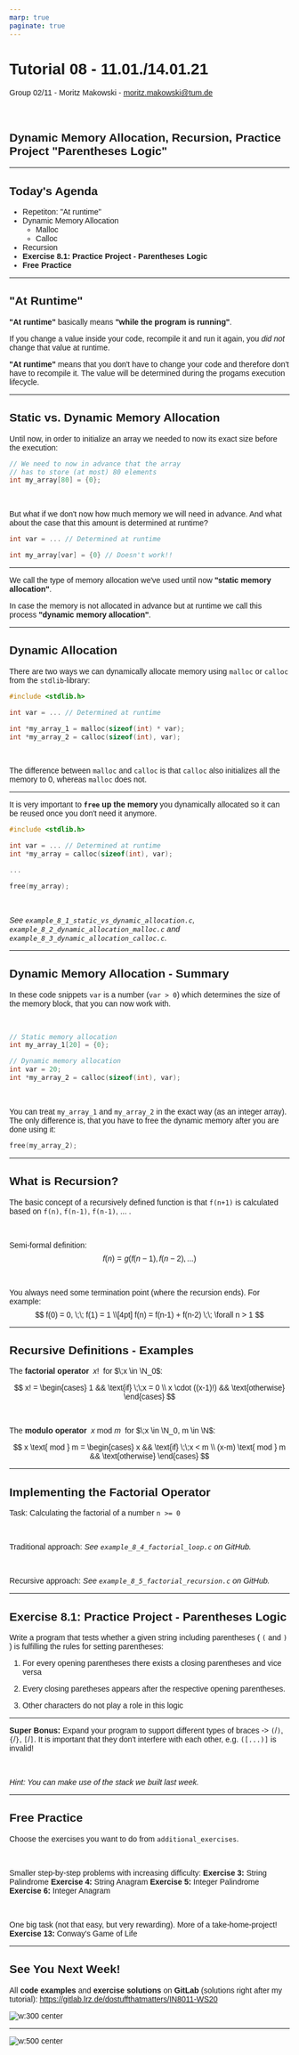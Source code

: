 ```yaml
---
marp: true
paginate: true
---
```


<style>
img[alt~="center"] {
  display: block;
  margin: 0 auto;
}
h1, h2, h3, h4, h5, h6, p, a, li {
  font-family: "Panton", sans-serif;
}
strong {
    font-weight: 600
}
</style>

# Tutorial 08 - 11.01./14.01.21 

Group 02/11 - Moritz Makowski - moritz.makowski@tum.de

<br/>

## Dynamic Memory Allocation, Recursion, Practice Project "Parentheses Logic"

---

## Today's Agenda

* Repetiton: "At runtime"
* Dynamic Memory Allocation
    * Malloc
    * Calloc
* Recursion
* **Exercise 8.1: Practice Project - Parentheses Logic**
* **Free Practice**

---

## "At Runtime"

**"At runtime"** basically means **"while the program is running"**.

If you change a value inside your code, recompile it and run it again, you *did not* change that value at runtime.

**"At runtime"** means that you don't have to change your code and therefore don't have to recompile it. The value will be determined during the progams execution lifecycle.

---

## Static vs. Dynamic Memory Allocation

Until now, in order to initialize an array we needed to now its exact size before the execution:

```c
// We need to now in advance that the array
// has to store (at most) 80 elements
int my_array[80] = {0};
```

<br/>

But what if we don't now how much memory we will need in advance. And what about the case that this amount is determined at runtime?

```c
int var = ... // Determined at runtime

int my_array[var] = {0} // Doesn't work!!
```

---

We call the type of memory allocation we've used until now **"static memory allocation"**.

In case the memory is not allocated in advance but at runtime we call this process **"dynamic memory allocation"**.

---

## Dynamic Allocation

There are two ways we can dynamically allocate memory using `malloc` or `calloc` from the `stdlib`-library:
```c
#include <stdlib.h>

int var = ... // Determined at runtime

int *my_array_1 = malloc(sizeof(int) * var);
int *my_array_2 = calloc(sizeof(int), var);
```

<br/>

The difference between `malloc` and `calloc` is that `calloc` also initializes all the memory to 0, whereas `malloc` does not.

---

It is very important to **`free` up the memory** you dynamically allocated so it can be reused once you don't need it anymore.

```c
#include <stdlib.h>

int var = ... // Determined at runtime
int *my_array = calloc(sizeof(int), var);

...

free(my_array);
```

<br/>

*See `example_8_1_static_vs_dynamic_allocation.c`, `example_8_2_dynamic_allocation_malloc.c` and `example_8_3_dynamic_allocation_calloc.c`.*

---

## Dynamic Memory Allocation - Summary

In these code snippets `var` is a number (`var > 0`) which determines the size of the memory block, that you can now work with.

<br/>

```c
// Static memory allocation
int my_array_1[20] = {0};

// Dynamic memory allocation
int var = 20;
int *my_array_2 = calloc(sizeof(int), var);
```

<br/>

You can treat `my_array_1` and `my_array_2` in the exact way (as an integer array). The only difference is, that you have to free the dynamic memory after you are done using it:

```c
free(my_array_2);
```

---

## What is Recursion?

The basic concept of a recursively defined function is that `f(n+1)` is calculated based on `f(n)`, `f(n-1)`, `f(n-1)`, ... .

<br/>

Semi-formal definition:
$$
f(n) = g(f(n-1), f(n-2), ...)
$$

<br/>

You always need some termination point (where the recursion ends). For example:
$$
f(0) = 0, \;\;
f(1) = 1 \\[4pt]
f(n) = f(n-1) + f(n-2) \;\; \forall n > 1
$$

---

## Recursive Definitions - Examples

The **factorial operator** $\;x!\;$ for $\;x \in \N_0$:

$$
x! =
\begin{cases}
1 && \text{if} \;\;x = 0 \\
x \cdot ((x-1)!) && \text{otherwise}
\end{cases}
$$

<br/>

The **modulo operator** $\;x \text{ mod } m\;$ for $\;x \in \N_0, m \in \N$:

$$
x \text{ mod } m =
\begin{cases}
x && \text{if} \;\;x < m \\
(x-m) \text{ mod } m && \text{otherwise}
\end{cases}
$$

---

## Implementing the Factorial Operator

Task: Calculating the factorial of a number `n >= 0`

<br/>

Traditional approach:
*See `example_8_4_factorial_loop.c` on GitHub.* 

<br/>

Recursive approach:
*See `example_8_5_factorial_recursion.c` on GitHub.* 

---

## **Exercise 8.1: Practice Project - Parentheses Logic**

Write a program that tests whether a given string including parentheses ( `(` and `)` ) is fulfilling the rules for setting parentheses:

1. For every opening parentheses there exists a closing parentheses and vice versa

2. Every closing paretheses appears after the respective opening parentheses.

3. Other characters do not play a role in this logic

---

**Super Bonus:** Expand your program to support different types of braces -> `(`/`)`, `{`/`}`, `[`/`]`. It is important that they don't interfere with each other, e.g. `([...)]` is invalid!

<br/>

*Hint: You can make use of the stack we built last week.*

---

## **Free Practice**

Choose the exercises you want to do from `additional_exercises`.

<br/>

Smaller step-by-step problems with increasing difficulty:
**Exercise 3:** String Palindrome
**Exercise 4:** String Anagram
**Exercise 5:** Integer Palindrome
**Exercise 6:** Integer Anagram

<br/>

One big task (not that easy, but very rewarding). More of a take-home-project!
**Exercise 13:** Conway's Game of Life

---

## See You Next Week!

All **code examples** and **exercise solutions** on **GitLab** (solutions right after my tutorial):
https://gitlab.lrz.de/dostuffthatmatters/IN8011-WS20

<!-- Generated with https://www.qrcode-monkey.com/de -->

![w:300 center](../gitlab-qr-code.png)

---

![w:500 center](../memes/tutorial-08.jpg)

